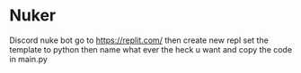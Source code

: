 # Nuker
Discord nuke bot
go to https://replit.com/ then create new repl set the template to python then name what ever the heck u want and copy the code in main.py
